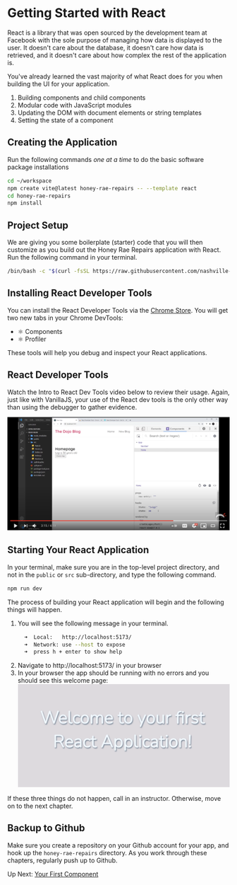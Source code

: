 # Getting Started with React

React is a library that was open sourced by the development team at Facebook with the sole purpose of managing how data is displayed to the user. It doesn't care about the database, it doesn't care how data is retrieved, and it doesn't care about how complex the rest of the application is.

You've already learned the vast majority of what React does for you when building the UI for your application.

1. Building components and child components
1. Modular code with JavaScript modules
1. Updating the DOM with document elements or string templates
1. Setting the state of a component

## Creating the Application

Run the following commands _one at a time_ to do the basic software package installations

```sh
cd ~/workspace
npm create vite@latest honey-rae-repairs -- --template react
cd honey-rae-repairs
npm install
```
## Project Setup

We are giving you some boilerplate (starter) code that you will then customize as you build out the Honey Rae Repairs application with React. Run the following command in your terminal.

<!-- TODO: Change this link to cohort 66 branch -->

```sh
/bin/bash -c "$(curl -fsSL https://raw.githubusercontent.com/nashville-software-school/course-bash-scripts/main/client/repair-setup.sh)"
```
## Installing React Developer Tools

You can install the React Developer Tools via the [Chrome Store](https://chrome.google.com/webstore/detail/react-developer-tools/fmkadmapgofadopljbjfkapdkoienihi).
You will get two new tabs in your Chrome DevTools:

* ⚛️ Components
* ⚛️ Profiler

These tools will help you debug and inspect your React applications.

## React Developer Tools

Watch the Intro to React Dev Tools video below to review their usage. Again, just like with VanillaJS, your use of the React dev tools is the only other way than using the debugger to gather evidence.

[<img src="./images/react-dev-tools-video.png" />](https://www.youtube.com/watch?v=rb1GWqCJid4)


## Starting Your React Application

In your terminal, make sure you are in the top-level project directory, and not in the `public` or `src` sub-directory, and type the following command.

```sh
npm run dev
```

The process of building your React application will begin and the following things will happen.

1. You will see the following message in your terminal.
    ```sh
      ➜  Local:   http://localhost:5173/
      ➜  Network: use --host to expose
      ➜  press h + enter to show help
    ```
1. Navigate to http://localhost:5173/ in your browser
2. In your browser the app should be running with no errors and you should see this welcome page:
   <img src="./images/welcome.png" width="700" />

If these three things do not happen, call in an instructor. Otherwise, move on to the next chapter.

## Backup to Github

Make sure you create a repository on your Github account for your app, and hook up the `honey-rae-repairs` directory. As you work through these chapters, regularly push up to Github.

Up Next: [Your First Component](./REPAIR_FIRST_COMPONENT.md)